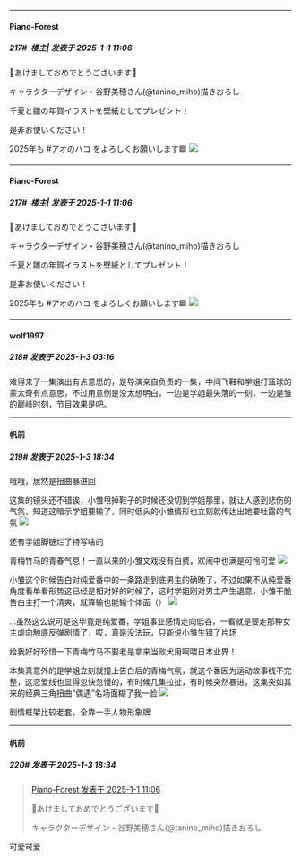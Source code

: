 ﻿
*****

####  Piano-Forest  
##### 217#         楼主| 发表于 2025-1-1 11:06

🎍あけましておめでとうございます🎍

キャラクターデザイン・谷野美穂さん(@tanino_miho)描きおろし

千夏と雛の年賀イラストを壁紙としてプレゼント！

是非お使いください！

2025年も #アオのハコ をよろしくお願いします🟦
<img src="https://p.sda1.dev/21/0ca999c16593f3e9221bf1f4f17ac025/20250101_110404.jpg" referrerpolicy="no-referrer">


*****

####  Piano-Forest  
##### 217#         楼主| 发表于 2025-1-1 11:06

🎍あけましておめでとうございます🎍

キャラクターデザイン・谷野美穂さん(@tanino_miho)描きおろし

千夏と雛の年賀イラストを壁紙としてプレゼント！

是非お使いください！

2025年も #アオのハコ をよろしくお願いします🟦
<img src="https://p.sda1.dev/21/0ca999c16593f3e9221bf1f4f17ac025/20250101_110404.jpg" referrerpolicy="no-referrer">


*****

####  wolf1997  
##### 218#       发表于 2025-1-3 03:16

难得来了一集演出有点意思的，是导演亲自负责的一集，中间飞鞋和学姐打篮球的蒙太奇有点意思，不过用意倒是没太想明白，一边是学姐最失落的一刻，一边是雏的巅峰时刻，节目效果是吧。


*****

####  帆前  
##### 219#       发表于 2025-1-3 18:34

哦哦，居然是扭曲暴进回

这集的镜头还不错诶，小雏甩掉鞋子的时候还没切到学姐那里，就让人感到悲伤的气氛，知道这暗示学姐要输了，同时低头的小雏情形也立刻就传达出她要吐露的气氛
<img src="https://p.sda1.dev/21/dd37eaddba487c08cd29252bd99605a5/Screenshot_20250103_175159_tv.danmaku.bili.jpg" referrerpolicy="no-referrer">

还有学姐脚链烂了特写啥的

青梅竹马的青春气息！一直以来的小雏文戏没有白费，欢闹中也满是可怜可爱
<img src="https://p.sda1.dev/21/a1f49829f66b99f42be6751400258d6b/Screenshot_20250103_175245_tv.danmaku.bili.jpg" referrerpolicy="no-referrer">

小雏这个时候告白对纯爱番中的一条路走到底男主的确晚了，不过如果不从纯爱番角度看单看形势这已经是相对好的时候了，这时学姐刚对男主产生退意，小雏干脆告白主打一个清爽，就算输也能输个体面（）
<img src="https://p.sda1.dev/21/be7b7c5a5771bfb52342881380f03082/Screenshot_20250103_174653_tv.danmaku.bili.jpg" referrerpolicy="no-referrer">

…虽然这么说可是这毕竟是纯爱番，学姐事业感情走向低谷，一看就是要走那种女主虐向触底反弹剧情了，哎，真是没法玩，只能说小雏生错了片场

给我好好珍惜一下青梅竹马不要老是拿来当败犬用啊喂日本业界！

本集真意外的是学姐立刻就撞上告白后的青梅气氛，就这个番因为运动故事线不完整，这恋爱线也显得忽快忽慢的，有时候几集拉扯，有时候突然暴进，这集突如其来的经典三角扭曲“偶遇”名场面糊了我一脸
<img src="https://p.sda1.dev/21/7543eda5a7f0ebdb0287c6968a39cc8d/Screenshot_20250103_180123_tv.danmaku.bili.jpg" referrerpolicy="no-referrer">

剧情框架比较老套，全靠一手人物形象牌

*****

####  帆前  
##### 220#       发表于 2025-1-3 18:34

<blockquote><a href="httphttps://bbs.saraba1st.com/2b/forum.php?mod=redirect&amp;goto=findpost&amp;pid=67077649&amp;ptid=2156809" target="_blank">Piano-Forest 发表于 2025-1-1 11:06</a>

🎍あけましておめでとうございます🎍

キャラクターデザイン・谷野美穂さん(@tanino_miho)描きおろし</blockquote>
可爱可爱

